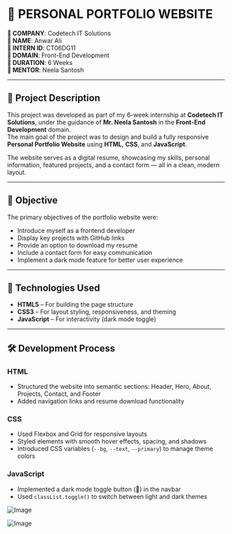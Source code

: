 # 💼 PERSONAL PORTFOLIO WEBSITE  

**🔹 COMPANY**: Codetech IT Solutions  
**🔹 NAME**: Anwar Ali  
**🔹 INTERN ID**: CT06DG11  
**🔹 DOMAIN**: Front-End Development  
**🔹 DURATION**: 6 Weeks  
**🔹 MENTOR**: Neela Santosh  

---

## 📝 Project Description

This project was developed as part of my 6-week internship at **Codetech IT Solutions**, under the guidance of **Mr. Neela Santosh** in the **Front-End Development** domain.  
The main goal of the project was to design and build a fully responsive **Personal Portfolio Website** using **HTML**, **CSS**, and **JavaScript**.

The website serves as a digital resume, showcasing my skills, personal information, featured projects, and a contact form — all in a clean, modern layout.

---

## 🎯 Objective

The primary objectives of the portfolio website were:

- Introduce myself as a frontend developer  
- Display key projects with GitHub links  
- Provide an option to download my resume  
- Include a contact form for easy communication  
- Implement a dark mode feature for better user experience  

---

## 🧱 Technologies Used

- **HTML5** – For building the page structure  
- **CSS3** – For layout styling, responsiveness, and theming  
- **JavaScript** – For interactivity (dark mode toggle)  

---

## 🛠️ Development Process

### HTML
- Structured the website into semantic sections: Header, Hero, About, Projects, Contact, and Footer  
- Added navigation links and resume download functionality  

### CSS
- Used Flexbox and Grid for responsive layouts  
- Styled elements with smooth hover effects, spacing, and shadows  
- Introduced CSS variables (`--bg`, `--text`, `--primary`) to manage theme colors  

### JavaScript
- Implemented a dark mode toggle button (🌙) in the navbar  
- Used `classList.toggle()` to switch between light and dark themes  

![Image](https://github.com/user-attachments/assets/4ae7053f-8d73-4149-ac42-eebdab12da7b)

![Image](https://github.com/user-attachments/assets/1a718ead-017f-49da-ae8a-7b914e734e2c)


